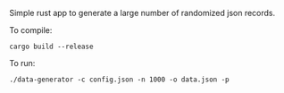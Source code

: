 Simple rust app to generate a large number of randomized json records.

To compile:

`cargo build --release`

To run: 

`./data-generator -c config.json -n 1000 -o data.json -p`